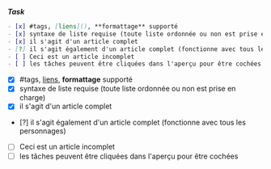 ***Task***

```md
- [x] #tags, [liens](), **formattage** supporté
- [x] syntaxe de liste requise (toute liste ordonnée ou non est prise en charge)
- [x] il s'agit d'un article complet
- [?] il s'agit également d'un article complet (fonctionne avec tous les personnages)
- [ ] Ceci est un article incomplet
- [ ] les tâches peuvent être cliquées dans l'aperçu pour être cochées
```

- [x] #tags, [liens](), **formattage** supporté
- [x] syntaxe de liste requise (toute liste ordonnée ou non est prise en charge)
- [x] il s'agit d'un article complet
- [?] il s'agit également d'un article complet (fonctionne avec tous les personnages)
- [ ] Ceci est un article incomplet
- [ ] les tâches peuvent être cliquées dans l'aperçu pour être cochées